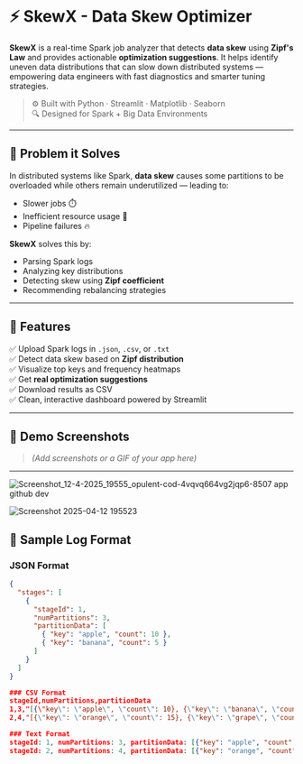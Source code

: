 # ⚡ SkewX - Data Skew Optimizer

**SkewX** is a real-time Spark job analyzer that detects **data skew** using **Zipf's Law** and provides actionable **optimization suggestions**. It helps identify uneven data distributions that can slow down distributed systems — empowering data engineers with fast diagnostics and smarter tuning strategies.

> ⚙️ Built with Python · Streamlit · Matplotlib · Seaborn  
> 🔍 Designed for Spark + Big Data Environments

---

## 🔎 Problem it Solves

In distributed systems like Spark, **data skew** causes some partitions to be overloaded while others remain underutilized — leading to:
- Slower jobs ⏱️
- Inefficient resource usage 💸
- Pipeline failures 🔥

**SkewX** solves this by:
- Parsing Spark logs
- Analyzing key distributions
- Detecting skew using **Zipf coefficient**
- Recommending rebalancing strategies

---

## 🚀 Features

✅ Upload Spark logs in `.json`, `.csv`, or `.txt`  
✅ Detect data skew based on **Zipf distribution**  
✅ Visualize top keys and frequency heatmaps  
✅ Get **real optimization suggestions**  
✅ Download results as CSV  
✅ Clean, interactive dashboard powered by Streamlit

---

## 📸 Demo Screenshots

> _(Add screenshots or a GIF of your app here)_

---
![Screenshot_12-4-2025_19555_opulent-cod-4vqvq664vg2jqp6-8507 app github dev](https://github.com/user-attachments/assets/de443c58-408a-44c6-98f8-109b1e46707c)

![Screenshot 2025-04-12 195523](https://github.com/user-attachments/assets/28d4b948-e824-4960-bb9e-0e26fd6d395e)

## 🧪 Sample Log Format

### JSON Format
```json
{
  "stages": [
    {
      "stageId": 1,
      "numPartitions": 3,
      "partitionData": [
        { "key": "apple", "count": 10 },
        { "key": "banana", "count": 5 }
      ]
    }
  ]
}

### CSV Format
stageId,numPartitions,partitionData
1,3,"[{\"key\": \"apple\", \"count\": 10}, {\"key\": \"banana\", \"count\": 5}]"
2,4,"[{\"key\": \"orange\", \"count\": 15}, {\"key\": \"grape\", \"count\": 7}]"

### Text Format
stageId: 1, numPartitions: 3, partitionData: [{"key": "apple", "count": 10}, {"key": "banana", "count": 5}]
stageId: 2, numPartitions: 4, partitionData: [{"key": "orange", "count": 15}, {"key": "grape", "count": 7}]
